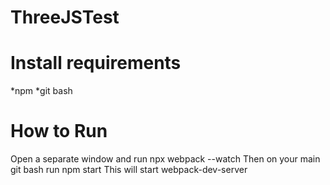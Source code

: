 # ThreeJSTest 

# Install requirements
*npm
*git bash

# How to Run
Open a separate window and run 
  npx webpack --watch
Then on your main git bash run
  npm start
This will start webpack-dev-server
